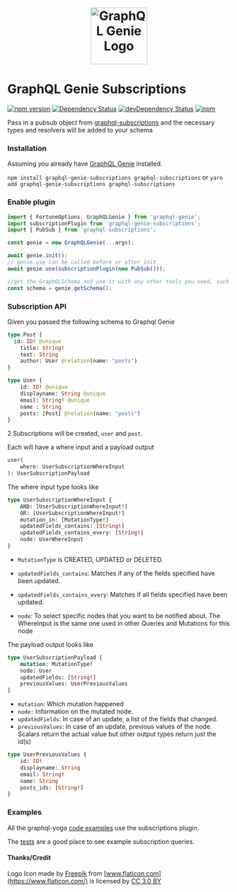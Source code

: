 <h1 align="center">
	<img width="128px" src="https://raw.githubusercontent.com/genie-team/graphql-genie/master/resources/logo.svg?sanitize=true" alt="GraphQL Genie Logo">
</h1>

# GraphQL Genie Subscriptions

[![npm version](https://img.shields.io/npm/v/graphql-genie-subscriptions.svg)](https://www.npmjs.com/package/graphql-genie-subscriptions)
[![Dependency Status](https://david-dm.org/genie-team/graphql-genie-subscriptions.svg)](https://david-dm.org/genie-team/graphql-genie-subscriptions)
[![devDependency Status](https://david-dm.org/genie-team/graphql-genie-subscriptions/dev-status.svg)](https://david-dm.org/genie-team/graphql-genie-subscriptions/?type=dev)
[![npm](https://img.shields.io/npm/l/graphql-genie-subscriptions.svg)](https://github.com/genie-team/graphql-genie-subscriptions/blob/master/LICENSE)

Pass in a pubsub object from [graphql-subscriptions](https://github.com/apollographql/graphql-subscriptions) and the necessary types and resolvers will be added to your schema

### Installation
Assuming you already have [GraphQL Genie](https://github.com/genie-team/graphql-genie) installed.

`npm install graphql-genie-subscriptions graphql-subscriptions` or `yarn add graphql-genie-subscriptions graphql-subscriptions`


### Enable plugin

```js
import { FortuneOptions, GraphQLGenie } from 'graphql-genie';
import subscriptionPlugin from 'graphql-genie-subscriptions';
import { PubSub } from 'graphql-subscriptions';

const genie = new GraphQLGenie(...args);

await genie.init();
// genie.use can be called before or after init
await genie.use(subscriptionPlugin(new PubSub())); 

//get the GraphQLSchema and use it with any other tools you need, such as subscriptions-transport-ws
const schema = genie.getSchema();
```

### Subscription API

Given you passed the following schema to Graphql Genie

```graphql
type Post {
  id: ID! @unique
	title: String!
	text: String
	author: User @relation(name: "posts")
}

type User {
	id: ID! @unique
	displayname: String @unique
	email: String! @unique
	name : String 
	posts: [Post] @relation(name: "posts")
}
```

2 Subscriptions will be created, `user` and `post`.

Each will have a where input and a payload output

```graphql
user(
	where: UserSubscriptionWhereInput
): UserSubscriptionPayload
```

The where input type looks like

```graphql
type UserSubscriptionWhereInput {
	AND: [UserSubscriptionWhereInput!]
	OR: [UserSubscriptionWhereInput!]
	mutation_in: [MutationType!]
	updatedFields_contains: [String!]
	updatedFields_contains_every: [String!]
	node: UserWhereInput
}
```
* `MutationType` is CREATED, UPDATED or DELETED. 

* `updatedFields_contains`: Matches if any of the fields specified have been updated.
* `updatedFields_contains_every`: Matches if all fields specified have been updated.
* `node`: To select specific nodes that you want to be notified about. The WhereInput is the same one used in other Queries and Mutations for this node


The payload output looks like

```graphql
type UserSubscriptionPayload {
	mutation: MutationType!
	node: User
	updatedFields: [String!]
	previousValues: UserPreviousValues
}
```

* `mutation`: Which mutation happened
* `node:` Information on the mutated node.
* `updatedFields`: In case of an update, a list of the fields that changed.
* `previousValues`: In case of an update, previous values of the node. Scalars return the actual value but other output types return just the id(s)

		
```graphql
type UserPreviousValues {
	id: ID!
	displayname: String
	email: String!
	name: String
	posts_ids: [String!]
}
```
		
### Examples

All the graphql-yoga [code examples](https://github.com/genie-team/graphql-genie/blob/master/examples) use the subscriptions plugin.

The [tests](https://github.com/genie-team/graphql-genie/blob/master/plugins/subscriptions/tests/__tests__/subscriptions.ts) are a good place to see example subscription queries.

#### Thanks/Credit

Logo Icon made by [Freepik](http://www.freepik.com) from [www.flaticon.com](https://www.flaticon.com/) is licensed by [CC 3.0 BY](http://creativecommons.org/licenses/by/3.0/)
